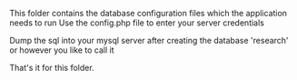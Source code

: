 This folder contains the database configuration files which the application needs to run
Use the config.php file to enter your server credentials

Dump the sql into your mysql server after creating the database 'research' or however you like to call it

That's it for this folder.
